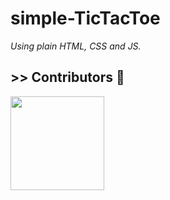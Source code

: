 # simple-TicTacToe

_Using plain HTML, CSS and JS._

## >> Contributors 🤝
<a href="https://github.com/subhamdas461/simple-TicTacToe/graphs/contributors">
  <img src="https://contrib.rocks/image?repo=subhamdas461/simple-TicTacToe" width=150/>
</a>
